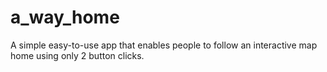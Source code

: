 # a_way_home
A simple easy-to-use app that enables  people to follow an interactive map home using only 2 button clicks. 
